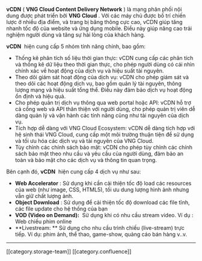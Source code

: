 

 **vCDN**  ( **VNG Cloud Content Delivery Network** ) là mạng phân phối nội dung được phát triển bởi  **VNG Cloud** . Với các máy chủ được bố trí chiến lược ở nhiều địa điểm, và trang bị băng thông cực cao, vCDN giúp tăng nhanh tốc độ của website và ứng dụng mobile. Điều này giúp nâng cao trải nghiệm người dùng và tăng sự hài lòng của khách hàng.

 **vCDN**  hiện cung cấp 5 nhóm tính năng chính, bao gồm: 


* Thống kê phân tích số liệu thời gian thực: vCDN cung cấp các phân tích và thống kê dữ liệu theo thời gian thực, cho phép người dùng có cái nhìn chính xác về hoạt động của dịch vụ và hiệu suất tài nguyên.
* Theo dõi giám sát hoạt động của dịch vụ: vCDN cho phép giám sát và theo dõi các hoạt động dịch vụ, bao gồm quản lý tài nguyên, thông lượng mạng và hiệu suất tổng thể. Điều này đảm bảo dịch vụ hoạt động ổn định và hiệu quả.
* Cho phép quản trị dịch vụ thông qua web portal hoặc API: vCDN hỗ trợ cả cổng web và API thân thiện với người dùng, cho phép quản trị viên dễ dàng quản lý và vận hành các tính năng cũng như tài nguyên của dịch vụ.
* Tích hợp dễ dàng với VNG Cloud Ecosystem: vCDN dễ dàng tích hợp với hệ sinh thái VNG Cloud, cung cấp một môi trường thuận tiện để sử dụng và tối ưu hóa các dịch vụ và tài nguyên của VNG Cloud.
* Tùy chỉnh các chính sách bảo mật: vCDN cho phép tùy chỉnh các chính sách bảo mật theo nhu cầu và yêu cầu của người dùng, đảm bảo an toàn và bảo mật cho các dịch vụ và thông tin quan trọng.

Bên cạnh đó, **vCDN**  hiện cung cấp 4 dịch vụ như sau:


*  **Web Accelerator** : Sử dụng khi cần cải thiện tốc độ load các resources của web (như image, CSS, HTML5), tối ưu dung lượng hình ảnh nhưng vẫn giữ chất lượng ảnh.
*  **Object Download** : Sử dụng để cải thiện tốc độ download các file tĩnh, các file update cho hệ thống của bạn 
*  **VOD (Video on Demand):**  Sử dụng khi có nhu cầu stream video. Ví dụ : Web chiếu phim online
*  **Livestream: ** Sử dụng cho nhu cầu trình chiếu (live-stream) trực tiếp. Ví dụ: phim ảnh, thể thao, game-show, quảng cáo bán hàng v..v.





*****

[[category.storage-team]] 
[[category.confluence]] 
